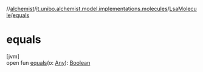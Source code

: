 //[alchemist](../../../index.md)/[it.unibo.alchemist.model.implementations.molecules](../index.md)/[LsaMolecule](index.md)/[equals](equals.md)

# equals

[jvm]\
open fun [equals](equals.md)(o: [Any](https://kotlinlang.org/api/latest/jvm/stdlib/kotlin/-any/index.html)): [Boolean](https://kotlinlang.org/api/latest/jvm/stdlib/kotlin/-boolean/index.html)
